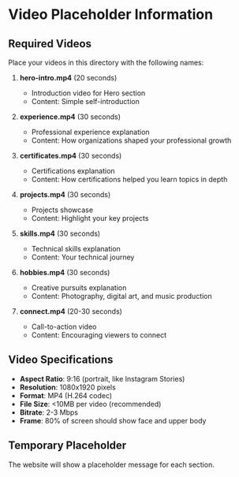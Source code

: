 # Video Placeholder Information

## Required Videos

Place your videos in this directory with the following names:

1. **hero-intro.mp4** (20 seconds)
   - Introduction video for Hero section
   - Content: Simple self-introduction

2. **experience.mp4** (30 seconds)
   - Professional experience explanation
   - Content: How organizations shaped your professional growth

3. **certificates.mp4** (30 seconds)
   - Certifications explanation
   - Content: How certifications helped you learn topics in depth

4. **projects.mp4** (30 seconds)
   - Projects showcase
   - Content: Highlight your key projects

5. **skills.mp4** (30 seconds)
   - Technical skills explanation
   - Content: Your technical journey

6. **hobbies.mp4** (30 seconds)
   - Creative pursuits explanation
   - Content: Photography, digital art, and music production

7. **connect.mp4** (20-30 seconds)
   - Call-to-action video
   - Content: Encouraging viewers to connect

## Video Specifications

- **Aspect Ratio**: 9:16 (portrait, like Instagram Stories)
- **Resolution**: 1080x1920 pixels
- **Format**: MP4 (H.264 codec)
- **File Size**: <10MB per video (recommended)
- **Bitrate**: 2-3 Mbps
- **Frame**: 80% of screen should show face and upper body

## Temporary Placeholder

The website will show a placeholder message for each section.